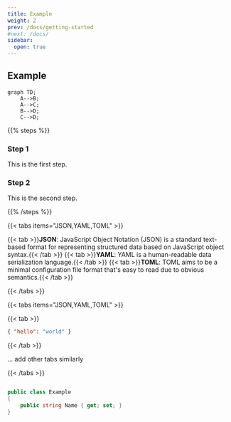 ```yaml
---
title: Example
weight: 2
prev: /docs/getting-started
#next: /docs/
sidebar:
  open: true
---
```


## Example

```mermaid
graph TD;
    A-->B;
    A-->C;
    B-->D;
    C-->D;
```

{{% steps %}}

### Step 1

This is the first step.

### Step 2

This is the second step.

{{% /steps %}}

{{< tabs items="JSON,YAML,TOML" >}}

  {{< tab >}}**JSON**: JavaScript Object Notation (JSON) is a standard text-based format for representing structured data based on JavaScript object syntax.{{< /tab >}}
  {{< tab >}}**YAML**: YAML is a human-readable data serialization language.{{< /tab >}}
  {{< tab >}}**TOML**: TOML aims to be a minimal configuration file format that's easy to read due to obvious semantics.{{< /tab >}}

{{< /tabs >}}

{{< tabs items="JSON,YAML,TOML" >}}

  {{< tab >}}
  ```json
  { "hello": "world" }
  ```
  {{< /tab >}}

  ... add other tabs similarly

{{< /tabs >}}


```c#  {filename="Example.cs",linenos=table,linenostart=42, hl_lines=[2,4]}

public class Example
{
    public string Name { get; set; }
}
```